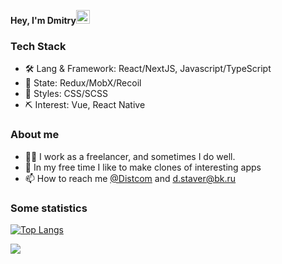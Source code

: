 <strong>Hey, I'm Dmitry</strong><img src="https://media.giphy.com/media/hvRJCLFzcasrR4ia7z/giphy.gif" width="22px">

### Tech Stack

- 🛠 Lang & Framework: React/NextJS, Javascript/TypeScript
- 🔗 State: Redux/MobX/Recoil
- 👚 Styles: CSS/SCSS
- ⛏ Interest: Vue, React Native

### About me

- 👨‍💻 I work as a freelancer, and sometimes I do well.
- 🌱 In my free time I like to make clones of interesting apps
- 📫 How to reach me <a href="https://t.me/Distcom">@Distcom</a> and d.staver@bk.ru

### Some statistics 

[![Top Langs](https://github-readme-stats.vercel.app/api/top-langs/?username=distDev&layout=compact)](https://github.com/distDev/github-readme-stats)

![](https://github-readme-codewars-stats.herokuapp.com/api/?username=distcom&badge&colormode=dark_mode)


<!---
distDev/distDev is a ✨ special ✨ repository because its `README.md` (this file) appears on your GitHub profile.
You can click the Preview link to take a look at your changes.
--->
